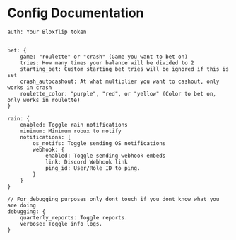 # Config Documentation

    auth: Your Bloxflip token
    
    
    bet: {
        game: "roulette" or "crash" (Game you want to bet on)
        tries: How many times your balance will be divided to 2
        starting_bet: Custom starting bet tries will be ignored if this is set
        crash_autocashout: At what multiplier you want to cashout, only works in crash
        roulette_color: "purple", "red", or "yellow" (Color to bet on, only works in roulette)
    }

    rain: {
        enabled: Toggle rain notifications
        minimum: Minimum robux to notify
        notifications: {
            os_notifs: Toggle sending OS notifications
            webhook: {
                enabled: Toggle sending webhook embeds
                link: Discord Webhook link
                ping_id: User/Role ID to ping.
            }
        }
    }

    // For debugging purposes only dont touch if you dont know what you are doing
    debugging: {
        quarterly_reports: Toggle reports.
        verbose: Toggle info logs.
    }